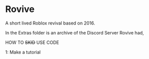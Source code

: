 # Rovive
A short lived Roblox revival based on 2016.

In the Extras folder is an archive of the Discord Server Rovive had,

HOW TO ~~SKID~~ USE CODE

1: Make a tutorial

